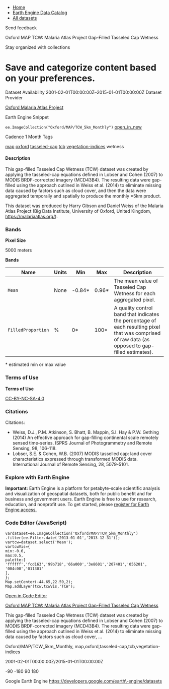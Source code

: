



* [Home](https://developers.google.com/)
* [Earth Engine Data Catalog](https://developers.google.com/earth-engine/datasets)
* [All datasets](https://developers.google.com/earth-engine/datasets/catalog)





 
 
 Send feedback
 
 

Oxford MAP TCW: Malaria Atlas Project Gap\-Filled Tasseled Cap Wetness


 
 Stay organized with collections
 

 
 Save and categorize content based on your preferences.
========================================================================================================================================================================








Dataset Availability
2001\-02\-01T00:00:00Z–2015\-01\-01T00:00:00Z
Dataset Provider


[Oxford Malaria Atlas Project](https://www.bdi.ox.ac.uk/research/malaria-atlas-project)



Earth Engine Snippet


`ee.ImageCollection("Oxford/MAP/TCW_5km_Monthly")` 
[open\_in\_new](https://code.earthengine.google.com/?scriptPath=Examples:Datasets/Oxford/Oxford_MAP_TCW_5km_Monthly)





Cadence
1 Month
Tags


[map](/earth-engine/datasets/tags/map)
[oxford](/earth-engine/datasets/tags/oxford)
[tasseled\-cap](/earth-engine/datasets/tags/tasseled-cap)
[tcb](/earth-engine/datasets/tags/tcb)
[vegetation\-indices](/earth-engine/datasets/tags/vegetation-indices)
wetness








#### Description



This gap\-filled Tasseled Cap Wetness (TCW) dataset was created by applying
the tasseled\-cap equations defined in Lobser and Cohen (2007\) to
MODIS BRDF\-corrected imagery (MCD43B4\). The resulting data were
gap\-filled using the approach outlined in Weiss et al. (2014\) to eliminate
missing data caused by factors such as cloud cover, and then the data were
aggregated temporally and spatially to produce the monthly ≈5km product.


This dataset was produced by Harry Gibson and Daniel Weiss of the
Malaria Atlas Project (Big Data Institute, University of Oxford,
United Kingdom, <https://malariaatlas.org/>).





### Bands



**Pixel Size**
  
5000 meters



**Bands**




| Name | Units | Min | Max | Description |
| --- | --- | --- | --- | --- |
| `Mean` | None | \-0\.84\* | 0\.96\* | The mean value of Tasseled Cap Wetness for each aggregated pixel. |
| `FilledProportion` | % | 0\* | 100\* | A quality control band that indicates the percentage of each resulting pixel that was comprised of raw data (as opposed to gap\-filled estimates). |


 \* estimated min or max value


### Terms of Use


**Terms of Use**


[CC\-BY\-NC\-SA\-4\.0](https://spdx.org/licenses/CC-BY-NC-SA-4.0.html)




### Citations



Citations:
* Weiss, D.J., P.M. Atkinson, S. Bhatt, B. Mappin, S.I. Hay \& P.W. Gething
(2014\) An effective approach for gap\-filling continental scale remotely
sensed time\-series. ISPRS Journal of Photogrammetry and Remote Sensing,
98, 106\-118\.
* Lobser, S.E. \& Cohen, W.B. (2007\) MODIS tasselled cap: land cover
characteristics expressed through transformed MODIS data. International
Journal of Remote Sensing, 28, 5079\-5101\.





### Explore with Earth Engine


**Important:** 
 Earth Engine is a platform for petabyte\-scale scientific analysis and visualization of
 geospatial datasets, both for public benefit and for business and government users.
 Earth Engine is free to use for research, education, and nonprofit use. To get started, please
 [register for Earth Engine access.](https://console.cloud.google.com/earth-engine)



### Code Editor (JavaScript)



```
vardataset=ee.ImageCollection('Oxford/MAP/TCW_5km_Monthly')
.filter(ee.Filter.date('2013-01-01','2013-12-31'));
vartcw=dataset.select('Mean');
vartcwVis={
min:-0.6,
max:0.5,
palette:[
'ffffff','fcd163','99b718','66a000','3e8601','207401','056201',
'004c00','011301'
],
};
Map.setCenter(-44.65,22.59,2);
Map.addLayer(tcw,tcwVis,'TCW');
```



[Open in Code Editor](https://code.earthengine.google.com/?scriptPath=Examples:Datasets/Oxford/Oxford_MAP_TCW_5km_Monthly)


[Oxford MAP TCW: Malaria Atlas Project Gap\-Filled Tasseled Cap Wetness](/earth-engine/datasets/catalog/Oxford_MAP_TCW_5km_Monthly)

This gap\-filled Tasseled Cap Wetness (TCW) dataset was created by applying the tasseled\-cap equations defined in Lobser and Cohen (2007\) to MODIS BRDF\-corrected imagery (MCD43B4\). The resulting data were gap\-filled using the approach outlined in Weiss et al. (2014\) to eliminate missing data caused by factors such as cloud cover, …

 Oxford/MAP/TCW\_5km\_Monthly,
 map,oxford,tasseled\-cap,tcb,vegetation\-indices

2001\-02\-01T00:00:00Z/2015\-01\-01T00:00:00Z



 \-90 \-180 90 180
 



Google Earth Engine
https://developers.google.com/earth\-engine/datasets








